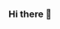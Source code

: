 ### Hi there 👋

<!--
**Niteshmadhesiya/Niteshmadhesiya** is a ✨ _special_ ✨ repository because its `README.md` (this file) appears on your GitHub profile.

Here are some ideas to get you started:

- 🔭 I’m currently working on own company
- 🌱 I’m currently learning python
- 👯 I’m looking to collaborate on youtube
- 🤔 I’m looking for help with ...
- 💬 Ask me about web development
- 📫 How to reach me: 
- 😄 Pronouns: He/His
- ⚡ Fun fact: I spend almost 5 hour listening music everyday
-->
